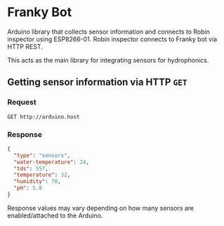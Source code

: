 # Franky Bot

Arduino library that collects sensor information and connects to Robin inspector using ESP8266-01. Robin inspector connects to Franky bot via HTTP REST.

This acts as the main library for integrating sensors for hydrophonics.

## Getting sensor information via HTTP `GET`

### Request

```
GET http://arduino.host
```

### Response

```json
{
  "type": "sensors",
  "water-temperature": 24,
  "tds": 557,
  "temperature": 32,
  "humidity": 70,
  "pH": 5.8
}
```

Response values may vary depending on how many sensors are enabled/attached to the Arduino.
